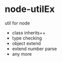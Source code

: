 node-utilEx
===========

util for node

* class inherits++
* type checking
* object extend
* extend number parse
* any more
